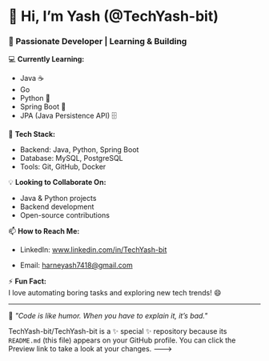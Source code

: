 # 👋 Hi, I’m Yash (@TechYash-bit)  
### 👀 Passionate Developer | Learning & Building  

💻 **Currently Learning:**  
- Java ☕
- Go  
- Python 🐍  
- Spring Boot 🚀  
- JPA (Java Persistence API) 🗄️  

🔨 **Tech Stack:**  
- Backend: Java, Python, Spring Boot  
- Database: MySQL, PostgreSQL  
- Tools: Git, GitHub, Docker  

💡 **Looking to Collaborate On:**  
- Java & Python projects  
- Backend development  
- Open-source contributions  

📫 **How to Reach Me:**  
- LinkedIn: www.linkedin.com/in/TechYash-bit
  
- Email: [harneyash7418@gmail.com](#)  

⚡ **Fun Fact:**  
I love automating boring tasks and exploring new tech trends! 😄  

---

🚀 _"Code is like humor. When you have to explain it, it’s bad."_  

TechYash-bit/TechYash-bit is a ✨ special ✨ repository because its `README.md` (this file) appears on your GitHub profile.
You can click the Preview link to take a look at your changes.
--->
